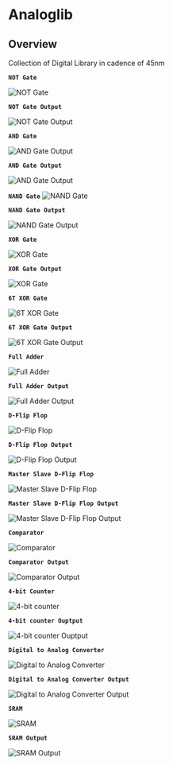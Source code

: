 # Analoglib

## Overview

Collection of Digital Library in cadence of 45nm

**`NOT Gate`**

![NOT Gate](https://raw.githubusercontent.com/Nived151/DigitalLib/main/circuit%20diagram/or.png)

**`NOT Gate Output`**

![NOT Gate Output](https://github.com/Nived151/DigitalLib/blob/main/circuit%20diagram/not%20out.png?raw=true)



**`AND Gate`**

![AND Gate Output](https://github.com/Nived151/DigitalLib/blob/main/circuit%20diagram/and.png?raw=true)

**`AND Gate Output`**

![AND Gate Output](https://github.com/Nived151/DigitalLib/blob/main/circuit%20diagram/and%20out.png?raw=true)

**`NAND Gate`**
![NAND Gate](https://github.com/Nived151/DigitalLib/blob/main/circuit%20diagram/nand.png?raw=true)

**`NAND Gate Output`**

![NAND Gate Output](https://github.com/Nived151/DigitalLib/blob/main/circuit%20diagram/nand%20out.png?raw=true)

**`XOR Gate`**

![XOR Gate](https://github.com/Nived151/DigitalLib/blob/main/circuit%20diagram/xor.png?raw=true)

**`XOR Gate Output`**

![XOR Gate](https://github.com/Nived151/DigitalLib/blob/main/circuit%20diagram/xor%20out.png?raw=true)

**`6T XOR Gate`**

![6T XOR Gate](https://github.com/Nived151/DigitalLib/blob/main/circuit%20diagram/xorr.png?raw=true)

**`6T XOR Gate Output`**

![6T XOR Gate Output](https://github.com/Nived151/DigitalLib/blob/main/circuit%20diagram/xorr%20out.png?raw=true)

**`Full Adder`**

![Full Adder](https://github.com/Nived151/DigitalLib/blob/main/circuit%20diagram/adder.png?raw=true)

**`Full Adder Output`**

![Full Adder Output](https://github.com/Nived151/DigitalLib/blob/main/circuit%20diagram/adder%20out.png?raw=true)

**`D-Flip Flop`**

![D-Flip Flop](https://github.com/Nived151/DigitalLib/blob/main/circuit%20diagram/ff.png?raw=true)

**`D-Flip Flop Output`**

![D-Flip Flop Output](https://github.com/Nived151/DigitalLib/blob/main/circuit%20diagram/ff%20out.png?raw=true)

**`Master Slave D-Flip Flop`**

![Master Slave D-Flip Flop]()

**`Master Slave D-Flip Flop Output`**

![Master Slave D-Flip Flop Output]()

**`Comparator`**

![Comparator](https://github.com/Nived151/DigitalLib/blob/main/circuit%20diagram/comp.png?raw=true)

**`Comparator Output`**

![Comparator Output](https://github.com/Nived151/DigitalLib/blob/main/circuit%20diagram/comp%20out.png?raw=true)

**`4-bit Counter`**

![4-bit counter]()

**`4-bit counter Ouptput`**

![4-bit counter Ouptput]()

**`Digital to Analog Converter`**

![Digital to Analog Converter](https://github.com/Nived151/DigitalLib/blob/main/circuit%20diagram/dac.png?raw=true)

**`Digital to Analog Converter Output`**

![Digital to Analog Converter Output]()

**`SRAM`**

![SRAM](https://github.com/Nived151/DigitalLib/blob/main/circuit%20diagram/sram.png?raw=true)

**`SRAM Output`**

![SRAM Output]()
